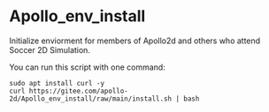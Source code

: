 # Apollo_env_install
Initialize enviorment for members of Apollo2d and others who attend Soccer 2D Simulation.

You can run this script with one command:
```
sudo apt install curl -y
curl https://gitee.com/apollo-2d/Apollo_env_install/raw/main/install.sh | bash
```
